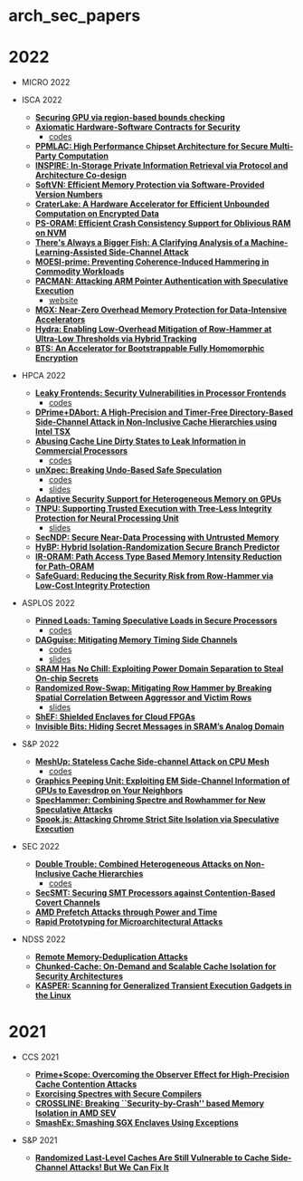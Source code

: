 # arch_sec_papers

# 2022

* MICRO 2022

* ISCA 2022
  
  * [**Securing GPU via region-based bounds checking**](https://dl.acm.org/doi/abs/10.1145/3470496.3527420)
  * [**Axiomatic Hardware-Software Contracts for Security**](https://hnemati.github.io/paper/lcms_ISCA22_cameraready.pdf)
    * [codes](https://github.com/nmosier/clou)
  * [**PPMLAC: High Performance Chipset Architecture for Secure Multi-Party Computation**](https://dl.acm.org/doi/abs/10.1145/3470496.3527392)
  * [**INSPIRE: In-Storage Private Information Retrieval via Protocol and Architecture Co-design**](https://dl.acm.org/doi/10.1145/3470496.3527433)
  * [**SoftVN: Efficient Memory Protection via Software-Provided Version Numbers**](https://dl.acm.org/doi/abs/10.1145/3470496.3527378)
  * [**CraterLake: A Hardware Accelerator for Efficient Unbounded Computation on Encrypted Data**](https://people.csail.mit.edu/devadas/pubs/craterlake.pdf)
  * [**PS-ORAM: Efficient Crash Consistency Support for Oblivious RAM on NVM**](https://arxiv.org/pdf/2011.03669.pdf)
  * [**There's Always a Bigger Fish: A Clarifying Analysis of a Machine-Learning-Assisted Side-Channel Attack**](https://people.csail.mit.edu/mengjia/data/Bigger_Fish_ISCA_2022.pdf)
  * [**MOESI-prime: Preventing Coherence-Induced Hammering in Commodity Workloads**](https://dl.acm.org/doi/abs/10.1145/3470496.3527427)
  * [**PACMAN: Attacking ARM Pointer Authentication with Speculative Execution**](https://pacmanattack.com/paper.pdf)
    * [website](https://pacmanattack.com/)
  * [**MGX: Near-Zero Overhead Memory Protection for Data-Intensive Accelerators**](https://arxiv.org/pdf/2004.09679.pdf)
  * [**Hydra: Enabling Low-Overhead Mitigation of Row-Hammer at Ultra-Low Thresholds via Hybrid Tracking**](https://memlab.ece.gatech.edu/papers/ISCA_2022_1.pdf)
  * [**BTS: An Accelerator for Bootstrappable Fully Homomorphic Encryption**](https://arxiv.org/pdf/2112.15479.pdf)

* HPCA 2022
  
  * [**Leaky Frontends: Security Vulnerabilities in Processor Frontends**](https://arxiv.org/pdf/2105.12224.pdf)
    * [codes](https://caslab.csl.yale.edu/code/leaky-frontends/)
  * [**DPrime+DAbort: A High-Precision and Timer-Free Directory-Based Side-Channel Attack in Non-Inclusive Cache Hierarchies using Intel TSX**](https://ieeexplore.ieee.org/document/9773224)
  * [**Abusing Cache Line Dirty States to Leak Information in Commercial Processors**](https://arxiv.org/abs/2104.08559)
    * [codes](https://github.com/Yujie-Cui/WB-channels)
  * [**unXpec: Breaking Undo-Based Safe Speculation**](https://list.zju.edu.cn/kaibu/unxpec.pdf)
    * [codes](https://github.com/RISEGp/unXpec)
    * [slides](https://list.zju.edu.cn/kaibu/unxpec.pptx)
  * [**Adaptive Security Support for Heterogeneous Memory on GPUs**](https://people.engr.ncsu.edu/hzhou/HPCA22_SHM.pdf)
  * [**TNPU: Supporting Trusted Execution with Tree-Less Integrity Protection for Neural Processing Unit**](https://myshlee417.github.io/files/tnpu_hpca_2022.pdf)
    * [slides](https://myshlee417.github.io/files/tnpu_slide_hpca_2022.pdf)
  * [**SecNDP: Secure Near-Data Processing with Untrusted Memory**](https://hsienhsinlee.github.io/MARS/pub/hpca2022-1.pdf)
  * [**HyBP: Hybrid Isolation-Randomization Secure Branch Predictor**](https://ieeexplore.ieee.org/stamp/stamp.jsp?tp=&arnumber=9773264)
  * [**IR-ORAM: Path Access Type Based Memory Intensity Reduction for Path-ORAM**](https://mehrnoosh.net/publication/IR-ORAM-HPCA'22.pdf)
  * [**SafeGuard: Reducing the Security Risk from Row-Hammer via Low-Cost Integrity Protection**](https://memlab.ece.gatech.edu/papers/HPCA_2022_1.pdf)

* ASPLOS 2022
  
  * [**Pinned Loads: Taming Speculative Loads in Secure Processors**](https://iacoma.cs.uiuc.edu/iacoma-papers/asplos22_2.pdf)
    * [codes](https://github.com/zzrcxb/PinnedLoads)
  * [**DAGguise: Mitigating Memory Timing Side Channels**](https://people.csail.mit.edu/mengjia/data/DAGguise_ASPLOS22.pdf)
    * [codes](https://github.com/CSAIL-Arch-Sec/DAGguise)
    * [slides](https://people.csail.mit.edu/mengjia/data/DAGguise_presentation.pdf)
  * [**SRAM Has No Chill: Exploiting Power Domain Separation to Steal On-chip Secrets**](http://static1.1.sqspcdn.com/static/f/543048/28505993/1646325160627/VoltBoot_ASPLOS_2022.pdf?token=RW5qYuOJXe9ll%2BucFGJh80SP5F8%3D)
  * [**Randomized Row-Swap: Mitigating Row Hammer by Breaking Spatial Correlation Between Aggressor and Victim Rows**](https://memlab.ece.gatech.edu/papers/ASPLOS_2022_3.pdf)
    * [slides](https://gururaj-s.github.io/assets/slides/ASPLOS22_Saileshwar_slides.pdf)
  * [**ShEF: Shielded Enclaves for Cloud FPGAs**](https://arxiv.org/pdf/2103.03500.pdf)
  * [**Invisible Bits: Hiding Secret Messages in SRAM’s Analog Domain**](https://dl.acm.org/doi/pdf/10.1145/3503222.3507756)

* S&P 2022
  
  * [**MeshUp: Stateless Cache Side-channel Attack on CPU Mesh**](https://cpb-us-e2.wpmucdn.com/faculty.sites.uci.edu/dist/5/764/files/2022/01/oakland22.pdf)
    * [codes](https://github.com/stefan1wan/MeshUp)
  * [**Graphics Peeping Unit: Exploiting EM Side-Channel Information of GPUs to Eavesdrop on Your Neighbors**](http://fan-yao.com/paper/2022_SP_EM.pdf)
  * [**SpecHammer: Combining Spectre and Rowhammer for New Speculative Attacks**](https://rtcl.eecs.umich.edu/rtclweb/assets/publications/2022/oakland22-tobah.pdf)
  * [**Spook.js: Attacking Chrome Strict Site Isolation via Speculative Execution**](https://www.spookjs.com/files/spook-js.pdf)

* SEC 2022
  
  * [**Double Trouble: Combined Heterogeneous Attacks on Non-Inclusive Cache Hierarchies**](https://www.usenix.org/system/files/sec22fall_purnal.pdf)
    * [codes](https://github.com/KULeuven-COSIC/Double-Trouble)
  * [**SecSMT: Securing SMT Processors against Contention-Based Covert Channels**](https://www.usenix.org/system/files/sec22summer_taram.pdf)
  * [**AMD Prefetch Attacks through Power and Time**](https://www.usenix.org/system/files/sec22summer_lipp.pdf)
  * [**Rapid Prototyping for Microarchitectural Attacks**](https://www.usenix.org/system/files/sec22summer_easdon.pdf)

* NDSS 2022
  
  * [**Remote Memory-Deduplication Attacks**](https://arxiv.org/pdf/2111.08553.pdf)
  * [**Chunked-Cache: On-Demand and Scalable Cache Isolation for Security Architectures**](https://arxiv.org/pdf/2110.08139.pdf)
  * [**KASPER: Scanning for Generalized Transient Execution Gadgets in the Linux**](https://download.vusec.net/papers/kasper_ndss22.pdf)

# 2021

* CCS 2021
  
  * [**Prime+Scope: Overcoming the Observer Effect for High-Precision Cache Contention Attacks**](https://www.esat.kuleuven.be/cosic/publications/article-3405.pdf)
  * [**Exorcising Spectres with Secure Compilers**](https://publications.cispa.saarland/3501/1/fp034-patrignaniA.pdf)
  * [**CROSSLINE: Breaking ``Security-by-Crash'' based Memory Isolation in AMD SEV**](https://arxiv.org/pdf/2008.00146.pdf)
  * [**SmashEx: Smashing SGX Enclaves Using Exceptions**](https://n.ethz.ch/~sshivaji/publications/smashex_ccs21.pdf)

* S&P 2021
  
  * [**Randomized Last-Level Caches Are Still Vulnerable to Cache Side-Channel Attacks! But We Can Fix It**](https://arxiv.org/pdf/2008.01957.pdf)
